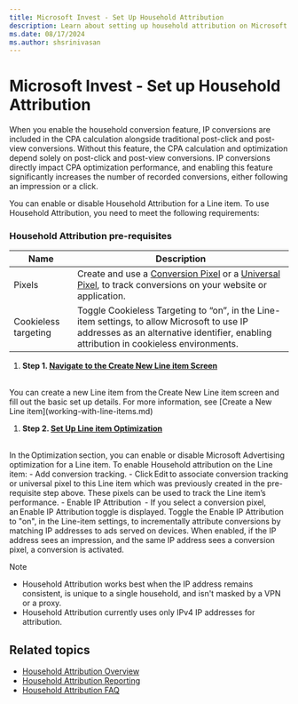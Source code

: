 ```yaml
---
title: Microsoft Invest - Set Up Household Attribution 
description: Learn about setting up household attribution on Microsoft Invest.
ms.date: 08/17/2024
ms.author: shsrinivasan
---
```


# Microsoft Invest - Set up Household Attribution

When you enable the household conversion feature, IP conversions are included in the CPA calculation alongside traditional post-click and post-view conversions. Without this feature, the CPA calculation and optimization depend solely on post-click and post-view conversions. IP conversions directly impact CPA optimization performance, and enabling this feature significantly increases the number of recorded conversions, either following an impression or a click. 

You can enable or disable Household Attribution for a Line item. To use Household Attribution, you need to meet the following requirements: 


### Household Attribution pre-requisites

| Name | Description |
|---|---|
| Pixels | Create and use a [Conversion Pixel](create-a-conversion-pixel.md) or a [Universal Pixel](the-universal-pixel), to track conversions on your website or application. |
| Cookieless targeting | Toggle Cookieless Targeting to “on”, in the Line-item settings, to allow Microsoft to use IP addresses as an alternative identifier, enabling attribution in cookieless environments. |


1. **Step 1. [Navigate to the Create New Line item Screen](navigate-to-the-create-a-new-line-item-screen-invest.md)**
<br>
You can create a new Line item from the Create New Line item screen and fill out the basic set up details. For more information, see [Create a New Line item](working-with-line-items.md) 

1. **Step 2. [Set Up Line item Optimization](set-up-line-item-optimization.md)**
<br>
In the Optimization section, you can enable or disable Microsoft Advertising optimization for a Line item. To enable Household attribution on the Line item: 
    - Add conversion tracking.
        - Click Edit to associate conversion tracking or universal pixel to this Line item which was previously created in the pre-requisite step above. These pixels can be used to track the Line item’s performance.  
    - Enable IP Attribution  
        - If you select a conversion pixel, an Enable IP Attribution toggle is displayed. Toggle the Enable IP Attribution to "on", in the Line-item settings, to incrementally attribute conversions by matching IP addresses to ads served on devices.  
When enabled, if the IP address sees an impression, and the same IP address sees a conversion pixel, a conversion is activated. 
 
> [!NOTE]
> - Household Attribution works best when the IP address remains consistent, is unique to a single household, and isn't masked by a VPN or a proxy. 
> - Household Attribution currently uses only IPv4 IP addresses for attribution.


## Related topics

- [Household Attribution Overview](household-attribution.md)
- [Household Attribution Reporting](household-attribution-reporting.md)
- [Household Attribution FAQ](household-attribution-faq.md)
